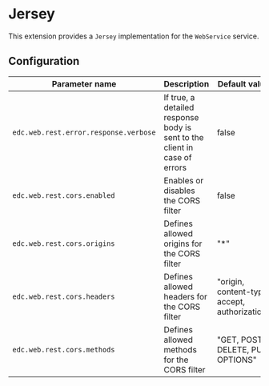 # Jersey

This extension provides a `Jersey` implementation for the `WebService` service.

## Configuration

| Parameter name                        | Description                                                               | Default value                                 |
|---------------------------------------|---------------------------------------------------------------------------|-----------------------------------------------|
| `edc.web.rest.error.response.verbose` | If true, a detailed response body is sent to the client in case of errors | false                                         |
| `edc.web.rest.cors.enabled`           | Enables or disables the CORS filter                                       | false                                         |
| `edc.web.rest.cors.origins`           | Defines allowed origins for the CORS filter                               | "*"                                           |
| `edc.web.rest.cors.headers`           | Defines allowed headers for the CORS filter                               | "origin, content-type, accept, authorization" |
| `edc.web.rest.cors.methods`           | Defines allowed methods for the CORS filter                               | "GET, POST, DELETE, PUT, OPTIONS"             |